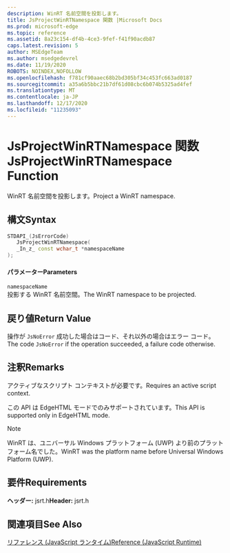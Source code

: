 ```yaml
---
description: WinRT 名前空間を投影します。
title: JsProjectWinRTNamespace 関数 |Microsoft Docs
ms.prod: microsoft-edge
ms.topic: reference
ms.assetid: 8a23c154-df4b-4ce3-9fef-f41f90acdb87
caps.latest.revision: 5
author: MSEdgeTeam
ms.author: msedgedevrel
ms.date: 11/19/2020
ROBOTS: NOINDEX,NOFOLLOW
ms.openlocfilehash: f781cf90aaec68b2bd305bf34c453fc663ad0187
ms.sourcegitcommit: a35a6b5bbc21b7df61d08cbc6b074b5325ad4fef
ms.translationtype: MT
ms.contentlocale: ja-JP
ms.lasthandoff: 12/17/2020
ms.locfileid: "11235093"
---
```

# <span data-ttu-id="c1674-103">JsProjectWinRTNamespace 関数</span><span class="sxs-lookup"><span data-stu-id="c1674-103">JsProjectWinRTNamespace Function</span></span>

<span data-ttu-id="c1674-104">WinRT 名前空間を投影します。</span><span class="sxs-lookup"><span data-stu-id="c1674-104">Project a WinRT namespace.</span></span>  
  
## <span data-ttu-id="c1674-105">構文</span><span class="sxs-lookup"><span data-stu-id="c1674-105">Syntax</span></span>  
  
```cpp  
STDAPI_(JsErrorCode)  
   JsProjectWinRTNamespace(  
   _In_z_ const wchar_t *namespaceName  
);  
```  
  
#### <span data-ttu-id="c1674-106">パラメーター</span><span class="sxs-lookup"><span data-stu-id="c1674-106">Parameters</span></span>  
 `namespaceName`  
 <span data-ttu-id="c1674-107">投影する WinRT 名前空間。</span><span class="sxs-lookup"><span data-stu-id="c1674-107">The WinRT namespace to be projected.</span></span>  
  
## <span data-ttu-id="c1674-108">戻り値</span><span class="sxs-lookup"><span data-stu-id="c1674-108">Return Value</span></span>  
 <span data-ttu-id="c1674-109">操作が `JsNoError` 成功した場合はコード、それ以外の場合はエラー コード。</span><span class="sxs-lookup"><span data-stu-id="c1674-109">The code `JsNoError` if the operation succeeded, a failure code otherwise.</span></span>  
  
## <span data-ttu-id="c1674-110">注釈</span><span class="sxs-lookup"><span data-stu-id="c1674-110">Remarks</span></span>  
 <span data-ttu-id="c1674-111">アクティブなスクリプト コンテキストが必要です。</span><span class="sxs-lookup"><span data-stu-id="c1674-111">Requires an active script context.</span></span>  
  
 <span data-ttu-id="c1674-112">この API は EdgeHTML モードでのみサポートされています。</span><span class="sxs-lookup"><span data-stu-id="c1674-112">This API is supported only in EdgeHTML mode.</span></span>  
  
> [!NOTE]
>  <span data-ttu-id="c1674-113">WinRT は、ユニバーサル Windows プラットフォーム (UWP) より前のプラットフォーム名でした。</span><span class="sxs-lookup"><span data-stu-id="c1674-113">WinRT was the platform name before Universal Windows Platform (UWP).</span></span>  
  
## <span data-ttu-id="c1674-114">要件</span><span class="sxs-lookup"><span data-stu-id="c1674-114">Requirements</span></span>  
 <span data-ttu-id="c1674-115">**ヘッダー:** jsrt.h</span><span class="sxs-lookup"><span data-stu-id="c1674-115">**Header:** jsrt.h</span></span>  
  
## <span data-ttu-id="c1674-116">関連項目</span><span class="sxs-lookup"><span data-stu-id="c1674-116">See Also</span></span>  
 [<span data-ttu-id="c1674-117">リファレンス (JavaScript ランタイム)</span><span class="sxs-lookup"><span data-stu-id="c1674-117">Reference (JavaScript Runtime)</span></span>](../chakra-hosting/reference-javascript-runtime.md)
